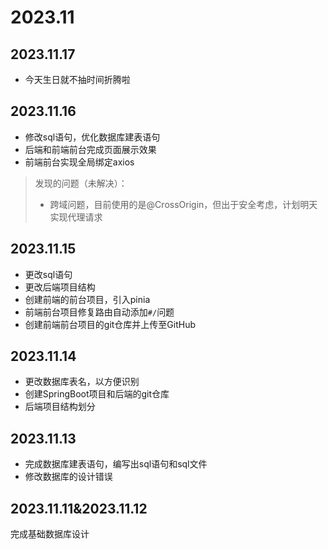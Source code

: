 # 2023.11

## 2023.11.17

- 今天生日就不抽时间折腾啦



## 2023.11.16

- 修改sql语句，优化数据库建表语句
- 后端和前端前台完成页面展示效果
- 前端前台实现全局绑定axios

> 发现的问题（未解决）：
>
> - 跨域问题，目前使用的是@CrossOrigin，但出于安全考虑，计划明天实现代理请求



## 2023.11.15

- 更改sql语句
- 更改后端项目结构
- 创建前端的前台项目，引入pinia
- 前端前台项目修复路由自动添加`#/`问题
- 创建前端前台项目的git仓库并上传至GitHub



## 2023.11.14

- 更改数据库表名，以方便识别
- 创建SpringBoot项目和后端的git仓库
- 后端项目结构划分



## 2023.11.13

- 完成数据库建表语句，编写出sql语句和sql文件
- 修改数据库的设计错误



## 2023.11.11&2023.11.12

完成基础数据库设计
